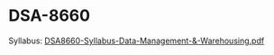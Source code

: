 # DSA-8660

Syllabus: [DSA8660-Syllabus-Data-Management-&-Warehousing.pdf](DSA8660-Syllabus-Data-Management-&-Warehousing.pdf)